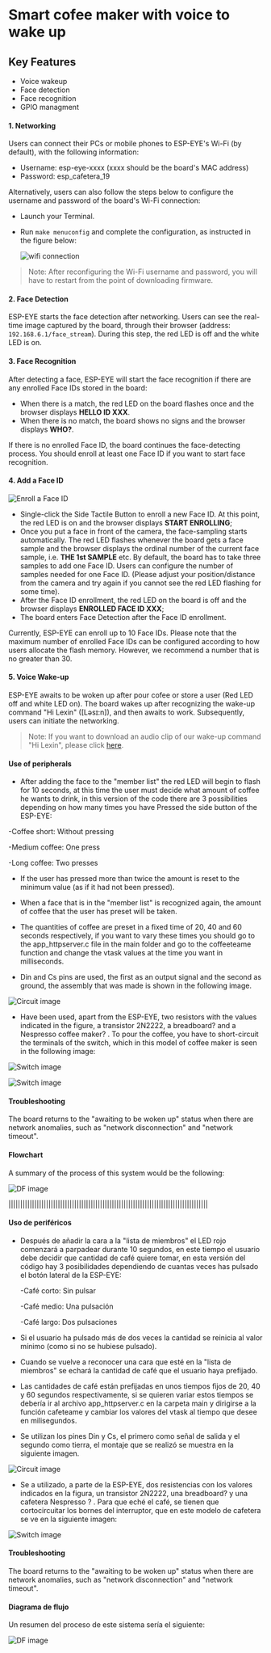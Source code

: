 # Smart cofee maker with voice to wake up

## Key Features

- Voice wakeup
- Face detection
- Face recognition
- GPIO managment


#### 1. Networking

Users can connect their PCs or mobile phones to ESP-EYE's Wi-Fi (by default), with the following information:

- Username: esp-eye-xxxx (xxxx should be the board's MAC address)
- Password: esp_cafetera_19

Alternatively, users can also follow the steps below to configure the username and password of the board's Wi-Fi connection:

- Launch your Terminal.
- Run `make menuconfig` and complete the configuration, as instructed in the figure below:
	
	![wifi connection](../Images/wifi_connection.jpeg)

> Note: After reconfiguring the Wi-Fi username and password, you will have to restart from the point of downloading firmware.

#### 2. Face Detection

ESP-EYE starts the face detection after networking. Users can see the real-time image captured by the board, through their browser (address: `192.168.6.1/face_stream`). During this step, the red LED is off and the white LED is on.

#### 3. Face Recognition

After detecting a face, ESP-EYE will start the face 
recognition if there are any enrolled Face IDs stored in the board:

- When there is a match, the red LED on the board flashes once and the browser displays **HELLO ID XXX**.
- When there is no match, the board shows no signs and the browser displays **WHO?**.

If there is no enrolled Face ID, the board continues the face-detecting process. You should enroll at least one Face ID if you want to start face 
recognition.

#### 4. Add a Face ID

![Enroll a Face ID](../Images/face_id_enrollment_en.png)

- Single-click the Side Tactile Button to enroll a new Face ID. At this point, the red LED is on and the browser displays **START ENROLLING**;
- Once you put a face in front of the camera, the face-sampling starts automatically. The red LED flashes whenever the board gets a face sample and the browser displays the ordinal number of the current face sample, i.e. **THE 1st SAMPLE** etc. By default, the board has to take three samples to add one Face ID. Users can configure the number of samples needed for one Face ID. (Please adjust your position/distance from the camera and try again if you cannot see the red LED flashing for some time).
- After the Face ID enrollment, the red LED on the board is off and the browser displays **ENROLLED FACE ID XXX**;
- The board enters Face Detection after the Face ID enrollment.

Currently, ESP-EYE can enroll up to 10 Face IDs. Please note that the maximum number of enrolled Face IDs can be configured according to how users allocate the flash memory. However, we recommend a number that is no greater than 30.

#### 5. Voice Wake-up 

ESP-EYE awaits to be woken up after pour cofee or store a user (Red LED off and white LED on). The board wakes up after recognizing the wake-up command "Hi Lexin" ([Ləsɪ:n]), and then awaits to work. Subsequently, users can initiate the networking.

>Note: If you want to download an audio clip of our wake-up command "Hi Lexin", please click [here](https://dl.espressif.com/dl/Hi_Lexin_wake-up_commend.wav).

#### Use of peripherals

- After adding the face to the "member list" the red LED will begin to flash for 10 seconds, at this time the user must decide what amount of coffee he wants to drink, in this version of the code there are 3 possibilities depending on how many times you have Pressed the side button of the ESP-EYE:

-Coffee short: Without pressing

-Medium coffee: One press

-Long coffee: Two presses

- If the user has pressed more than twice the amount is reset to the minimum value (as if it had not been pressed).

- When a face that is in the "member list" is recognized again, the amount of coffee that the user has preset will be taken.

- The quantities of coffee are preset in a fixed time of 20, 40 and 60 seconds respectively, if you want to vary these times you should go to the app_httpserver.c file in the main folder and go to the coffeeteame function and change the vtask values at the time you want in milliseconds.

- Din and Cs pins are used, the first as an output signal and the second as ground, the assembly that was made is shown in the following image.

![Circuit image](../Images/Circuit.png)

- Have been used, apart from the ESP-EYE, two resistors with the values indicated in the figure, a transistor 2N2222, a breadboard? and a Nespresso coffee maker? . To pour the coffee, you have to short-circuit the terminals of the switch, which in this model of coffee maker is seen in the following image:

![Switch image](../Images/Inside.jpg)

![Switch image](../Images/Control_wires.jpg)

#### Troubleshooting

The board returns to the "awaiting to be woken up" status when there are network anomalies, such as "network disconnection" and "network timeout".

#### Flowchart

A summary of the process of this system would be the following:

![DF image](../Images/diagram_en.jpeg)

|||||||||||||||||||||||||||||||||||||||||||||||||||||||||||||||||||||||||||||||||||||

#### Uso de periféricos

- Después de añadir la cara a la "lista de miembros" el LED rojo comenzará a parpadear durante 10 segundos, en este tiempo el usuario debe decidir que cantidad de café quiere tomar, en esta versión del código hay 3 posibilidades dependiendo de cuantas veces has pulsado el botón lateral de la ESP-EYE:

	-Café corto: Sin pulsar
	
	-Café medio: Una pulsación
	
	-Café largo: Dos pulsaciones

- Si el usuario ha pulsado más de dos veces la cantidad se reinicia al valor mínimo (como si no se hubiese pulsado).

- Cuando se vuelve a reconocer una cara que esté en la "lista de miembros" se echará la cantidad de café que el usuario haya prefijado.

- Las cantidades de café están prefijadas en unos tiempos fijos de 20, 40 y 60 segundos respectivamente, si se quieren variar estos tiempos se debería ir al archivo app_httpserver.c en la carpeta main y dirigirse a la función cafeteame y cambiar los valores del vtask al tiempo que desee en milisegundos.

- Se utilizan los pines Din y Cs, el primero como señal de salida y el segundo como tierra, el montaje que se realizó se muestra en la siguiente imagen.

![Circuit image](../)

- Se a utilizado, a parte de la ESP-EYE, dos resistencias con los valores indicados en la figura, un transistor 2N2222, una breadboard? y una cafetera Nespresso ? . Para que eché el café, se tienen que cortocircuitar los bornes del interruptor, que en este modelo de cafetera se ve en la siguiente imagen:

![Switch image](../)

#### Troubleshooting

The board returns to the "awaiting to be woken up" status when there are network anomalies, such as "network disconnection" and "network timeout".

#### Diagrama de flujo

Un resumen del proceso de este sistema sería el siguiente:

![DF image](../)
